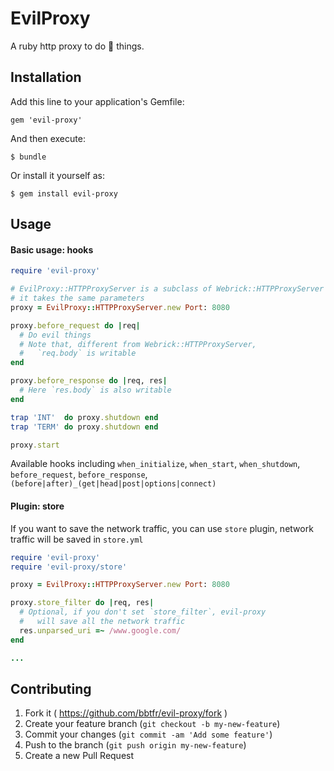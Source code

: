 # EvilProxy

A ruby http proxy to do :imp: things.

## Installation

Add this line to your application's Gemfile:

    gem 'evil-proxy'

And then execute:

    $ bundle

Or install it yourself as:

    $ gem install evil-proxy

## Usage

#### Basic usage: hooks

```ruby
require 'evil-proxy'

# EvilProxy::HTTPProxyServer is a subclass of Webrick::HTTPProxyServer
# it takes the same parameters
proxy = EvilProxy::HTTPProxyServer.new Port: 8080

proxy.before_request do |req|
  # Do evil things
  # Note that, different from Webrick::HTTPProxyServer, 
  #   `req.body` is writable
end

proxy.before_response do |req, res|
  # Here `res.body` is also writable
end

trap 'INT'  do proxy.shutdown end
trap 'TERM' do proxy.shutdown end

proxy.start
```

Available hooks including `when_initialize`, `when_start`, `when_shutdown`, 
  `before_request`, `before_response`, `(before|after)_(get|head|post|options|connect)`

#### Plugin: store
  
If you want to save the network traffic, you can use `store` plugin,
  network traffic will be saved in `store.yml`
```ruby
require 'evil-proxy'
require 'evil-proxy/store'

proxy = EvilProxy::HTTPProxyServer.new Port: 8080

proxy.store_filter do |req, res|
  # Optional, if you don't set `store_filter`, evil-proxy
  #   will save all the network traffic
  res.unparsed_uri =~ /www.google.com/
end

...
```

## Contributing

1. Fork it ( https://github.com/bbtfr/evil-proxy/fork )
2. Create your feature branch (`git checkout -b my-new-feature`)
3. Commit your changes (`git commit -am 'Add some feature'`)
4. Push to the branch (`git push origin my-new-feature`)
5. Create a new Pull Request
